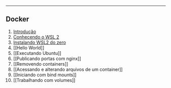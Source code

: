 ___

## Docker
1. [Introdução](../FullCycle/Docker/Introdução.md)
2. [Conhecendo o WSL 2](../FullCycle/Docker/Conhecendo%20o%20WSL%202.md)
3. [Instalando WSL2 do zero](../FullCycle/Docker/Instalando%20WSL2%20do%20zero.md)
4. [[Hello World]]
5. [[Executando Ubuntu]]
6. [[Publicando portas com nginx]]
7. [[Removendo containers]]
8. [[Acessando e alterando arquivos de um container]]
9. [[Iniciando com bind mounts]]
10. [[Trabalhando com volumes]]